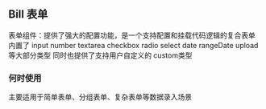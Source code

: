 ## Bill 表单

表单组件：提供了强大的配置功能，是一个支持配置和挂载代码逻辑的复合表单<br/>
内置了 input number textarea checkbox  radio  select  date rangeDate upload等大部分类型 同时也提供了支持用户自定义的 custom类型


### 何时使用

主要适用于简单表单、分组表单、复杂表单等数据录入场景